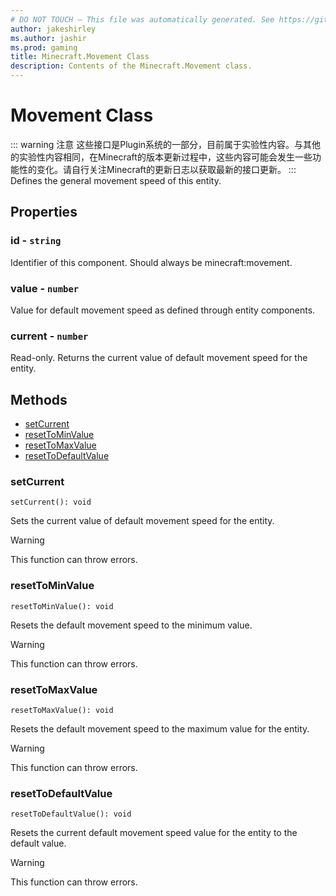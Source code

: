 ```yaml
---
# DO NOT TOUCH — This file was automatically generated. See https://github.com/Mojang/MinecraftScriptingApiDocsGenerator to modify descriptions, examples, etc.
author: jakeshirley
ms.author: jashir
ms.prod: gaming
title: Minecraft.Movement Class
description: Contents of the Minecraft.Movement class.
---
```

# Movement Class
::: warning 注意
这些接口是Plugin系统的一部分，目前属于实验性内容。与其他的实验性内容相同，在Minecraft的版本更新过程中，这些内容可能会发生一些功能性的变化。请自行关注Minecraft的更新日志以获取最新的接口更新。
:::
Defines the general movement speed of this entity.

## Properties
### **id** - `string`
Identifier of this component. Should always be minecraft:movement.


### **value** - `number`
Value for default movement speed as defined through entity components.


### **current** - `number`
Read-only. Returns the current value of default movement speed for the entity.



## Methods
- [setCurrent](#setcurrent)
- [resetToMinValue](#resettominvalue)
- [resetToMaxValue](#resettomaxvalue)
- [resetToDefaultValue](#resettodefaultvalue)
  
### **setCurrent**
`
setCurrent(): void
`

Sets the current value of default movement speed for the entity.


> [!WARNING]
> This function can throw errors.

### **resetToMinValue**
`
resetToMinValue(): void
`

Resets the default movement speed to the minimum value.


> [!WARNING]
> This function can throw errors.

### **resetToMaxValue**
`
resetToMaxValue(): void
`

Resets the default movement speed to the maximum value for the entity.


> [!WARNING]
> This function can throw errors.

### **resetToDefaultValue**
`
resetToDefaultValue(): void
`

Resets the current default movement speed value for the entity to the default value.


> [!WARNING]
> This function can throw errors.

